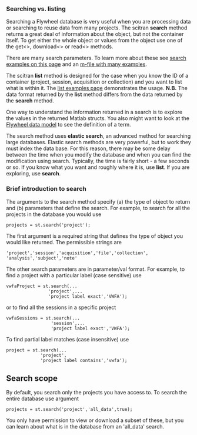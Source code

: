 ### Searching vs. listing
Searching a Flywheel database is very useful when you are processing data or searching to reuse data from many projects. The scitran **search** method returns a great deal of information about the object, but not the container itself. To get either the whole object or values from the object use one of the get<>, download<> or read<> methods.

There are many search parameters. To learn more about these see [search examples on this page](search-examples) and an [m-file with many examples](https://github.com/scitran/client/blob/master/scripts/s_stSearches.m).

The scitran **list** method is designed for the case when you know the ID of a container (project, session, acquisition or collection) and you want to list what is within it. The [list examples page](list-examples) demonstrates the usage. 
**N.B.**  The data format returned by the **list** method differs from the data returned by the **search** method.  

One way to understand the information returned in a search is to explore the values in the returned Matlab structs.  You also might want to look at the [Flywheel data model](https://github.com/scitran/core/wiki/Data-Model) to see the definition of a term.

The search method uses **elastic search**, an advanced method for searching large databases.  Elastic search methods are very powerful, but to work they must index the data base.  For this reason, there may be some delay between the time when you modify the database and when you can find the modification using search.  Typically, the time is fairly short - a few seconds or so. If you know what you want and roughly where it is, use **list**.  If you are exploring, use **search**.

### Brief introduction to search
The arguments to the search method specify (a) the type of object to return and (b) parameters that define the search. For example, to search for all the projects in the database you would use

    projects = st.search('project');

The first argument is a required string that defines the type of object you would like returned. The permissible strings are
```
'project','session','acquisition','file','collection', 'analysis','subject','note'
```

The other search parameters are in parameter/val format.  For example, to find a project with a particular label (case sensitive) use
```
vwfaProject = st.search(...
                'project',...
                'project label exact','VWFA');
```
or to find all the sessions in a specific project 
```
vwfaSessions = st.search(...
                 'session',...
                 'project label exact','VWFA');
```
To find partial label matches (case insensitive) use
```
project = st.search(...
             'project',
             'project label contains','vwfa');
```

## Search scope

By default, you search only the projects you have access to.  To search the entire database use argument

    projects = st.search('project','all_data',true);

You only have permission to view or download a subset of these, but you can learn about what is in the database from an 'all_data' search.



